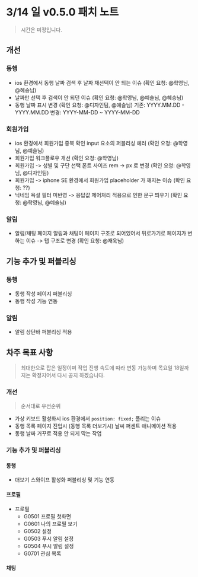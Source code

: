 # 3/14 일 v0.5.0 패치 노트

> 시간은 미정입니다.

## 개선

### 동행

- ios 환경에서 동행 날짜 검색 후 날짜 재선택이 안 되는 이슈 (확인 요청: @학영님, @혜승님)
- 날짜만 선택 후 검색이 안 되던 이슈 (확인 요청: @학영님, @예슬님, @혜승님)
- 동행 날짜 표시 변경 (확인 요청: @디자인팀, @예슬님)
  기존: YYYY.MM.DD - YYYY.MM.DD
  변경: YYYY-MM-DD ~ YYYY-MM-DD

### 회원가입

- ios 환경에서 회원가입 중복 확인 input 요소의 퍼블리싱 에러 (확인 요청: @학영님, @예슬님)
- 회원가입 워크플로우 개선 (확인 요청: @학영님)
- 회원가입 -> 성별 및 구단 선택 폰트 사이즈 rem -> px 로 변경 (확인 요청: @학영님, @디자인팀)
- 회원가입 -> iphone SE 환경에서 회원가입 placeholder 가 깨지는 이슈 (확인 요청: ??)
- 닉네임 욕설 필터 미반영 -> 응답값 제어처리 적용으로 인한 문구 띄우기 (확인 요청: @학영님, @예슬님)

### 알림

- 알림/채팅 페이지 알림과 채팅이 페이지 구조로 되어있어서 뒤로가기로 페이지가 변하는 이슈
  -> 탭 구조로 변경 (확인 요청: @재욱님)

## 기능 추가 및 퍼블리싱

### 동행

- 동행 작성 페이지 퍼블리싱
- 동행 작성 기능 연동

### 알림

- 알림 상단바 퍼블리싱 적용

## 차주 목표 사항

> 최대한으로 잡은 일정이며 작업 진행 속도에 따라 변동 가능하며 목요일 18일까지는 확정지어서 다시 공지 하겠습니다.

### 개선

> 순서대로 우선순위

- 가상 키보드 활성화시 ios 환경에서 `position: fixed;` 풀리는 이슈
- 동행 목록 페이지 진입시 (동행 목록 더보기시) 날씨 퍼센트 애니메이션 적용
- 동행 날짜 거꾸로 적용 안 되게 막는 작업

### 기능 추가 및 퍼블리싱

#### 동행

- 더보기 스와이프 활성화 퍼블리싱 및 기능 연동

#### 프로필

- 프로필
  - G0501 프로필 첫화면
  - G0601 나의 프로필 보기
  - G0502 설정
  - G0503 푸시 알림 설정
  - G0504 푸시 알림 설정
  - G0701 관심 목록

#### 채팅
